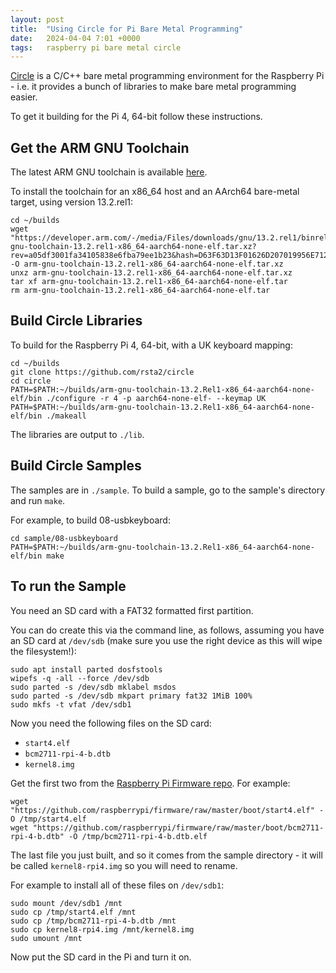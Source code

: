 ```yaml
---
layout: post
title:  "Using Circle for Pi Bare Metal Programming"
date:   2024-04-04 7:01 +0000
tags:   raspberry pi bare metal circle
---
```


[Circle](https://github.com/rsta2/circle) is a C/C++ bare metal programming environment for the Raspberry Pi - i.e. it provides a bunch of libraries to make bare metal programming easier.

To get it building for the Pi 4, 64-bit follow these instructions.

## Get the ARM GNU Toolchain

The latest ARM GNU toolchain is available [here](https://developer.arm.com/downloads/-/arm-gnu-toolchain-downloads).

To install the toolchain for an x86_64 host and an AArch64 bare-metal target, using version 13.2.rel1:

```
cd ~/builds
wget "https://developer.arm.com/-/media/Files/downloads/gnu/13.2.rel1/binrel/arm-gnu-toolchain-13.2.rel1-x86_64-aarch64-none-elf.tar.xz?rev=a05df3001fa34105838e6fba79ee1b23&hash=D63F63D13F01626D207019956E7122B5" -O arm-gnu-toolchain-13.2.rel1-x86_64-aarch64-none-elf.tar.xz
unxz arm-gnu-toolchain-13.2.rel1-x86_64-aarch64-none-elf.tar.xz
tar xf arm-gnu-toolchain-13.2.rel1-x86_64-aarch64-none-elf.tar
rm arm-gnu-toolchain-13.2.rel1-x86_64-aarch64-none-elf.tar
```

## Build Circle Libraries

To build for the Raspberry Pi 4, 64-bit, with a UK keyboard mapping:

```
cd ~/builds
git clone https://github.com/rsta2/circle
cd circle
PATH=$PATH:~/builds/arm-gnu-toolchain-13.2.Rel1-x86_64-aarch64-none-elf/bin ./configure -r 4 -p aarch64-none-elf- --keymap UK
PATH=$PATH:~/builds/arm-gnu-toolchain-13.2.Rel1-x86_64-aarch64-none-elf/bin ./makeall
```

The libraries are output to ```./lib```.

## Build Circle Samples

The samples are in ```./sample```.  To build a sample, go to the sample's directory and run ```make```.

For example, to build 08-usbkeyboard:

```
cd sample/08-usbkeyboard
PATH=$PATH:~/builds/arm-gnu-toolchain-13.2.Rel1-x86_64-aarch64-none-elf/bin make
```

## To run the Sample

You need an SD card with a FAT32 formatted first partition.

You can do create this via the command line, as follows, assuming you have an SD card at ```/dev/sdb``` (make sure you use the right device as this will wipe the filesystem!):

```
sudo apt install parted dosfstools
wipefs -q -all --force /dev/sdb
sudo parted -s /dev/sdb mklabel msdos
sudo parted -s /dev/sdb mkpart primary fat32 1MiB 100%
sudo mkfs -t vfat /dev/sdb1
```

Now you need the following files on the SD card:

* ```start4.elf```
* ```bcm2711-rpi-4-b.dtb```
* ```kernel8.img```

Get the first two from the [Raspberry Pi Firmware repo](https://github.com/raspberrypi/firmware).  For example:

```
wget "https://github.com/raspberrypi/firmware/raw/master/boot/start4.elf" -O /tmp/start4.elf
wget "https://github.com/raspberrypi/firmware/raw/master/boot/bcm2711-rpi-4-b.dtb" -O /tmp/bcm2711-rpi-4-b.dtb.elf
```

The last file you just built, and so it comes from the sample directory - it will be called ```kernel8-rpi4.img``` so you will need to rename.

For example to install all of these files on ```/dev/sdb1```:

```
sudo mount /dev/sdb1 /mnt
sudo cp /tmp/start4.elf /mnt
sudo cp /tmp/bcm2711-rpi-4-b.dtb /mnt
sudo cp kernel8-rpi4.img /mnt/kernel8.img
sudo umount /mnt
```

Now put the SD card in the Pi and turn it on.
